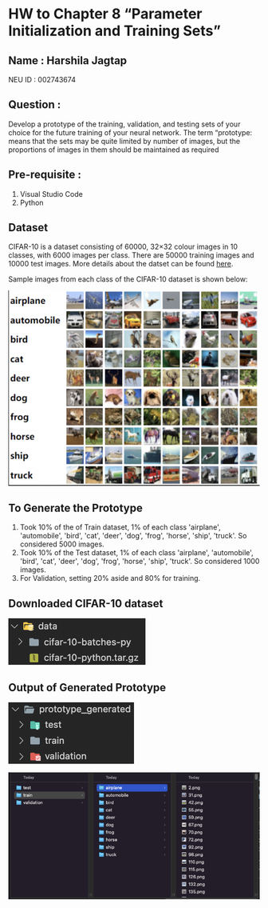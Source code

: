 # HW to Chapter 8 “Parameter Initialization and Training Sets”

## Name : Harshila Jagtap 

NEU ID : 002743674 

## Question :

Develop a prototype of the training, validation, and testing sets of your choice for the future training of your neural network. The term “prototype: means that the sets may be quite limited by number of images, but the proportions of images in them should be maintained as required

## Pre-requisite :

1. Visual Studio Code
2. Python

## Dataset
CIFAR-10 is a dataset consisting of 60000, 32×32 colour images in 10 classes, with 6000 images per class. There are 50000 training images and 10000 test images. More details about the datset can be found [here](https://www.cs.toronto.edu/~kriz/cifar.html).

Sample images from each class of the CIFAR-10 dataset is shown below:



![Dataset](https://github.com/harshilaNEU/Neural_Networks/blob/Training_Sets/Reference_Images/CIFAR-10_dataset.png)

## To Generate the Prototype

1. Took 10% of the of Train dataset, 1% of each class 'airplane', 'automobile', 'bird', 'cat', 'deer', 'dog', 'frog', 'horse', 'ship', 'truck'. So considered 5000 images.
2. Took 10% of the Test dataset, 1% of each class 'airplane', 'automobile', 'bird', 'cat', 'deer', 'dog', 'frog', 'horse', 'ship', 'truck'. So considered 1000 images.
3. For Validation, setting 20% aside and 80% for training.

## Downloaded CIFAR-10 dataset

![Original CIFAR-10 dataset](https://github.com/harshilaNEU/Neural_Networks/blob/Training_Sets/Reference_Images/Downloaded_CIFAR-10_data.png)

## Output of Generated Prototype

![Generated_Prototype](https://github.com/harshilaNEU/Neural_Networks/blob/Training_Sets/Reference_Images/output.png)


![Classwise_prototype_generation](https://github.com/harshilaNEU/Neural_Networks/blob/Training_Sets/Reference_Images/internal_folder_structure.png)
